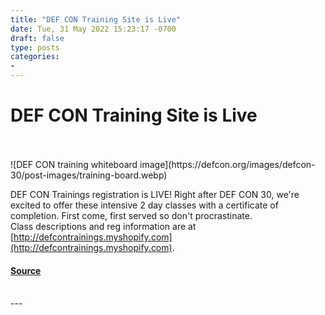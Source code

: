 ```yaml
---
title: "DEF CON Training Site is Live"
date: Tue, 31 May 2022 15:23:17 -0700
draft: false
type: posts
categories: 
- 
---
```

# DEF CON Training Site is Live

<br/>

<br/>
![DEF CON training whiteboard image](https://defcon.org/images/defcon-30/post-images/training-board.webp)  

DEF CON Trainings registration is LIVE! Right after DEF CON 30, we're excited to offer these intensive 2 day classes with a certificate of completion. First come, first served so don't procrastinate.  
Class descriptions and reg information are at [http://defcontrainings.myshopify.com](http://defcontrainings.myshopify.com).

#### [Source](http://defcontrainings.myshopify.com)

<br/>
---

